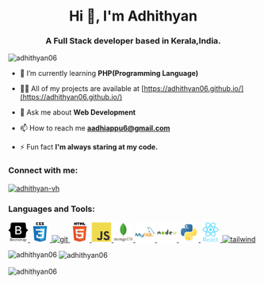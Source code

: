 <h1 align="center">Hi 👋, I'm Adhithyan</h1>

<h3 align="center">A Full Stack developer based in Kerala,India.</h3>

<p align="left"> <img src="https://komarev.com/ghpvc/?username=adhithyan06&label=Profile%20views&color=0e75b6&style=flat" alt="adhithyan06" /> </p>

- 🌱 I’m currently learning **PHP(Programming Language)**

- 👨‍💻 All of my projects are available at [https://adhithyan06.github.io/](https://adhithyan06.github.io/)

- 💬 Ask me about **Web Development**

- 📫 How to reach me **aadhiappu6@gmail.com**

- ⚡ Fun fact **I'm always staring at my code.**

<h3 align="left">Connect with me:</h3>
<p align="left">
<a href="https://linkedin.com/in/adhithyan-vh" target="blank"><img align="center" src="https://raw.githubusercontent.com/rahuldkjain/github-profile-readme-generator/master/src/images/icons/Social/linked-in-alt.svg" alt="adhithyan-vh" height="30" width="40" /></a>
</p>

<h3 align="left">Languages and Tools:</h3>
<p align="left"> <a href="https://getbootstrap.com" target="_blank" rel="noreferrer"> <img src="https://raw.githubusercontent.com/devicons/devicon/master/icons/bootstrap/bootstrap-plain-wordmark.svg" alt="bootstrap" width="40" height="40"/> </a> <a href="https://www.w3schools.com/css/" target="_blank" rel="noreferrer"> <img src="https://raw.githubusercontent.com/devicons/devicon/master/icons/css3/css3-original-wordmark.svg" alt="css3" width="40" height="40"/> </a> <a href="https://git-scm.com/" target="_blank" rel="noreferrer"> <img src="https://www.vectorlogo.zone/logos/git-scm/git-scm-icon.svg" alt="git" width="40" height="40"/> </a> <a href="https://www.w3.org/html/" target="_blank" rel="noreferrer"> <img src="https://raw.githubusercontent.com/devicons/devicon/master/icons/html5/html5-original-wordmark.svg" alt="html5" width="40" height="40"/> </a> <a href="https://developer.mozilla.org/en-US/docs/Web/JavaScript" target="_blank" rel="noreferrer"> <img src="https://raw.githubusercontent.com/devicons/devicon/master/icons/javascript/javascript-original.svg" alt="javascript" width="40" height="40"/> </a> <a href="https://www.mongodb.com/" target="_blank" rel="noreferrer"> <img src="https://raw.githubusercontent.com/devicons/devicon/master/icons/mongodb/mongodb-original-wordmark.svg" alt="mongodb" width="40" height="40"/> </a> <a href="https://www.mysql.com/" target="_blank" rel="noreferrer"> <img src="https://raw.githubusercontent.com/devicons/devicon/master/icons/mysql/mysql-original-wordmark.svg" alt="mysql" width="40" height="40"/> </a> <a href="https://nodejs.org" target="_blank" rel="noreferrer"> <img src="https://raw.githubusercontent.com/devicons/devicon/master/icons/nodejs/nodejs-original-wordmark.svg" alt="nodejs" width="40" height="40"/> </a> <a href="https://www.python.org" target="_blank" rel="noreferrer"> <img src="https://raw.githubusercontent.com/devicons/devicon/master/icons/python/python-original.svg" alt="python" width="40" height="40"/> </a> <a href="https://reactjs.org/" target="_blank" rel="noreferrer"> <img src="https://raw.githubusercontent.com/devicons/devicon/master/icons/react/react-original-wordmark.svg" alt="react" width="40" height="40"/> </a> <a href="https://tailwindcss.com/" target="_blank" rel="noreferrer"> <img src="https://www.vectorlogo.zone/logos/tailwindcss/tailwindcss-icon.svg" alt="tailwind" width="40" height="40"/> </a> </p>

<p><img align="left" src="https://github-readme-stats.vercel.app/api/top-langs?username=adhithyan06&show_icons=true&locale=en&layout=compact" alt="adhithyan06" /></p>

<p>&nbsp;<img align="center" src="https://github-readme-stats.vercel.app/api?username=adhithyan06&show_icons=true&locale=en" alt="adhithyan06" /></p>

<p><img align="center" src="https://github-readme-streak-stats.herokuapp.com/?user=adhithyan06&" alt="adhithyan06" /></p>
